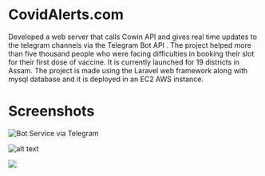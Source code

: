 # CovidAlerts.com

Developed a web server that calls Cowin API and gives real time updates to the telegram channels via the Telegram Bot API . The project helped more than five thousand people who were facing difficulties in booking their slot for their first dose of vaccine. It is currently launched for 19 districts in Assam. The project is made using the Laravel web framework along with mysql database and it is deployed in an EC2 AWS instance.


# Screenshots
![Bot Service via Telegram](https://scontent.fdel29-1.fna.fbcdn.net/v/t1.6435-9/183303896_909858356465780_4875989691773274105_n.jpg?_nc_cat=104&ccb=1-7&_nc_sid=730e14&_nc_ohc=hd2LdJucgrwAX-Phib2&_nc_ht=scontent.fdel29-1.fna&oh=00_AT9V_Hw8BDreuJlb4PXki52zw9N6IEm1B7tjoD3qo6tfCA&oe=62B32A25) 

![alt text]('https://github.com/dhrubanka/covidalerts/blob/media/rl.mp4')

![]([https://github.com/dhrubanka/covidalerts/rl.mp4](https://github.com/dhrubanka/covidalerts/blob/master/rl.mp4))


